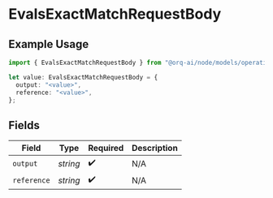 # EvalsExactMatchRequestBody

## Example Usage

```typescript
import { EvalsExactMatchRequestBody } from "@orq-ai/node/models/operations";

let value: EvalsExactMatchRequestBody = {
  output: "<value>",
  reference: "<value>",
};
```

## Fields

| Field              | Type               | Required           | Description        |
| ------------------ | ------------------ | ------------------ | ------------------ |
| `output`           | *string*           | :heavy_check_mark: | N/A                |
| `reference`        | *string*           | :heavy_check_mark: | N/A                |